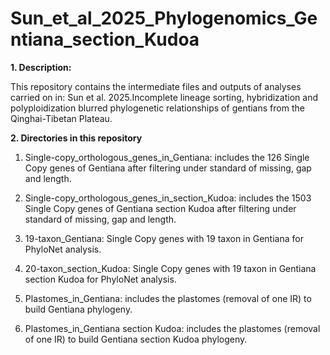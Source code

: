 # Sun_et_al_2025_Phylogenomics_Gentiana_section_Kudoa

**1. Description:**

This repository contains the intermediate files and outputs of analyses carried on in: Sun et al. 2025.Incomplete lineage sorting, hybridization and polyploidization blurred phylogenetic relationships of gentians from the Qinghai-Tibetan Plateau.

**2. Directories in this repository**

1. Single-copy_orthologous_genes_in_Gentiana:
includes the 126 Single Copy genes of Gentiana after filtering under standard of missing, gap and length.

2. Single-copy_orthologous_genes_in_section_Kudoa:
includes the 1503 Single Copy genes of Gentiana section Kudoa after filtering under standard of missing, gap and length.

3. 19-taxon_Gentiana:
Single Copy genes with 19 taxon in Gentiana for PhyloNet analysis.

  4. 20-taxon_section_Kudoa:
Single Copy genes with 19 taxon in Gentiana section Kudoa for PhyloNet analysis.

5. Plastomes_in_Gentiana: 
includes the plastomes (removal of one IR) to build Gentiana phylogeny.

6. Plastomes_in_Gentiana section Kudoa: 
includes the plastomes (removal of one IR) to build Gentiana section Kudoa phylogeny.
